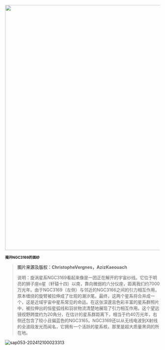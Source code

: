 <img src="https://www.bjp.org.cn/upload/image/2024/05/20/1716183602470007038.jpg" width="800" />  

<small>**揭开NGC3169的面纱**</small>  

> **图片来源及版权：ChristopheVergnes，AzizKaeouach**
>
> 说明：旋涡星系NGC3169看起来像是一团正在解开的宇宙纱线。它位于明亮的狮子座α星（轩辕十四）以南，靠向微弱的六分仪座，距离我们约7000万光年。由于NGC3169（左侧）与邻近的NGC3166之间的引力相互作用，原本缠绕的旋臂被拉伸成了壮观的潮汐尾。最终，这两个星系将合并成一个，这是近域宇宙中星系常见的命运。在这张深邃且色彩丰富的星系群照片中，被拉伸出的恒星弧线和羽状物流清楚地展现了引力相互作用。这个望远镜视野跨度约为20角分，在估计的星系群距离下，相当于约40万光年，右侧还包含了较小且偏蓝色的NGC3165。NGC3169还以从无线电波到X射线的全波段发光而闻名，它拥有一个活跃的星系核，那里是超大质量黑洞的所在地。



![sap053-202412100023313](https://aea62e6.webp.li/2024/12/sap053-202412100023313.png)
